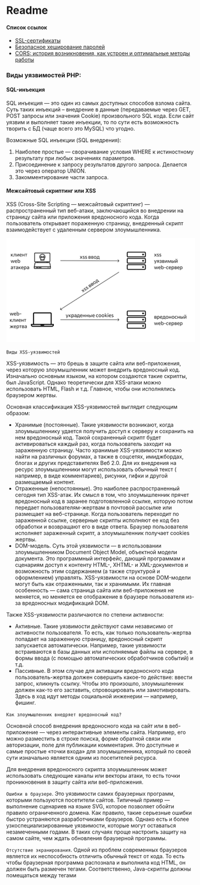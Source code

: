 # Readme

#### Список ссылок

- [SSL-сертификаты](https://doka.guide/tools/ssl-certificates/)
- [Безопасное хеширование паролей](https://www.php.net/manual/ru/faq.passwords.php)
- [CORS: история возникновения, как устроен и оптимальные методы работы](https://habr.com/ru/company/macloud/blog/553826/)

### Виды уязвимостей PHP:

#### SQL-инъекция

SQL инъекция — это один из самых доступных способов взлома сайта.
Суть таких инъекций – внедрение в данные (передаваемые через GET, POST запросы или значения Cookie) произвольного SQL
кода.
Если сайт уязвим и выполняет такие инъекции, то по сути есть возможность творить с БД (чаще всего это MySQL) что угодно.

Возможные SQL инъекции (SQL внедрения):

1. Наиболее простые — сворачивание условия WHERE к истиностному результату при любых значениях параметров.
2. Присоединение к запросу результатов другого запроса. Делается это через оператор UNION.
3. Закомментирование части запроса.

#### Межсайтовый скриптинг или XSS

XSS (Cross-Site Scripting — межсайтовый скриптинг) — распространенный тип веб-атаки, заключающийся во внедрении на
страницу сайта или
приложения вредоносного кода. Когда пользователь открывает пораженную страницу, внедренный скрипт взаимодействует с
удаленным сервером злоумышленника.

![xss-8895360.png](images%2Fxss-8895360.png)

`Виды XSS-уязвимостей`

XSS-уязвимость — это брешь в защите сайта или веб-приложения, через которую злоумышленник может внедрить вредоносный
код. Изначально
основным языком, на котором создаются такие скрипты, был JavaScript. Однако теоретически для XSS-атаки можно
использовать HTML, Flash и т.д.
Главное, чтобы они исполнялись браузером жертвы.

Основная классификация XSS-уязвимостей выглядит следующим образом:

- Хранимые (постоянные). Такие уязвимости возникают, когда злоумышленнику удается получить доступ к серверу и сохранить
  на нем вредоносный код. Такой сохраненный скрипт будет активироваться каждый раз, когда пользователь заходит на
  зараженную страницу. Часто хранимые XSS-уязвимости можно найти на различных форумах, а также в соцсетях, имиджбордах,
  блогах и других представителях Веб 2.0. Для их внедрения на ресурс злоумышленники могут использовать обычный текст (
  например, в виде комментариев), рисунки, гифки и другой размещаемый контент.
- Отраженные (непостоянные). Это наиболее распространенный сегодня тип XSS-атак. Их смысл в том, что злоумышленник
  прячет вредоносный код в заранее подготовленной ссылке, которую потом передает пользователям-жертвам в почтовой
  рассылке или размещает на веб-странице. Когда пользователь переходит по зараженной ссылке, серверные скрипты исполняют
  ее код без обработки и возвращают его в виде ответа. Браузер пользователя исполняет зараженный скрипт, а злоумышленник
  получает cookies жертвы.
- DOM-модель. Суть этой уязвимости — в использовании злоумышленником Document Object Model, объектной модели документа.
  Это программный интерфейс, дающий программам и сценариям доступ к контенту HTML-, XHTML- и XML-документов и
  возможность этим содержанием (а также структурой и оформлением) управлять. XSS-уязвимости на основе DOM-модели могут
  быть как отраженными, так и хранимыми. Их главная особенность — сама страница сайта или веб-приложения не меняется, но
  меняется ее отображение в браузере пользователя из-за вредоносных модификаций DOM.

Также XSS-уязвимости различаются по степени активности:

- Активные. Такие уязвимости действуют сами независимо от активности пользователя. То есть, как только
  пользователь-жертва попадает на зараженную страницу, вредоносный скрипт запускается автоматически. Например, такие
  уязвимости встраиваются в базы данных или исполняемые файлы на сервере, в формы ввода (с помощью автоматических
  обработчиков событий) и т.д.
- Пассивные. В этом случае для активации вредоносного кода пользователь-жертва должен совершить какое-то действие:
  ввести запрос, кликнуть ссылку. Чтобы это произошло, злоумышленник должен как-то его заставить, спровоцировать или
  замотивировать. Здесь в ход идут методы социальной инженерии — например, фишинг.

`Как злоумышленник внедряет вредоносный код?`

Основной способ внедрения вредоносного кода на сайт или в веб-приложение — через интерактивные элементы сайта. Например,
его можно разместить в строке поиска, форме обратной связи или авторизации, поле для публикации комментария. Это
доступные и самые простые «точки входа» для злоумышленника, который по своей сути изначально является одним из
посетителей ресурса.

Для внедрения вредоносного скрипта злоумышленник может использовать следующие каналы или векторы атаки, то есть точки
проникновения в защиту сайта или веб-приложения.

`Ошибки в браузере`. Это уязвимости самих браузерных программ, которыми пользуются посетители сайтов. Типичный пример —
выполнение сценариев на языке SVG, которое позволяет обойти правило ограниченного домена. Как правило, такие серьезные
ошибки быстро устраняются разработчиками браузеров. Однако есть и более узкоспециализированные уязвимости, которые могут
оставаться незамеченными годами. В таких случаях проще настроить защиту на самом сайте, чем ждать обновления браузерной
программы.

`Отсутствие экранирования`. Одной из проблем современных браузеров является их неспособность отличить обычный текст от
кода. То есть чтобы браузерная программа распознала и выполнила код HTML, он должен быть размечен тегами.
Соответственно, Java-скрипты должны помещаться между тегами <script>, CSS-стили — между CSS и т.д.

Но если браузер воспринимает размеченный соответствующим образом текст как код, то он начинает исполнять и аналогично
оформленный текст, размещенный на сайте сторонними пользователями, среди которых может быть и злоумышленник. Типичной
целью являются поля, в которых размещаются комментарии. Чтобы браузер воспринимал текст от пользователей как обычный
текст (даже если он размечен как код), предварительно настраивается его экранирование — например, автоматическая замена
спецсимволов, используемых в языках разметки и программирования, на «аналоги», которые не учитываются браузером.

К сожалению, экранирование присутствует на сайтах и в веб-приложениях не всегда, и причин может быть несколько:

- Программист элементарно забывает настроить экранирование во всех интерактивных формах на сайте, особенно если ресурс
  большой.
- Разные страницы и разделы сайта создаются разными специалистами и в разное время, что еще больше увеличивает
  вероятность ошибки.
- Уязвимость допущена в коде библиотеки или фреймворка, который используется разработчиком при создании или доработке
  сайта.

Подмена кодировки в заголовке страницы. Современные браузеры определяют кодировку прямо по ходу обработки страницы.
Кодировка отображается в теге <meta>, и если тег <title> расположен до него, то сначала браузерная программа прочитает и
обработает заголовок, а уже потом определит, какая кодировка используется на сайте. Соответственно, у злоумышленника
появляется возможность обойти фильтрацию служебных символов < и “, разместив в тайтле вредоносный код, закодированный в
UTF-7.

SiXSS (межсайтовый скриптинг при наличии SQL-инъекции). Это комбинированный тип атаки, задействующий базу данных сайта.
Работает это следующим образом. С помощью SQL-инъекции злоумышленник внедряет вредоносный код в одну из страниц БД. Если
на сайте отсутствует экранирование при выводе содержимого базы данных, то при доступе к «отравленной» строке БД
вредоносный скрипт попадает в браузер пользователя.

Перечисленные векторы атаки — самые распространенные. На практике способов, которыми злоумышленники могут внедрить код
на сайт или в веб-приложение, гораздо больше. Какие-то из них работают на всех типах ресурсов, другие отличаются узкой
специализацией. Такое разнообразие приводит к тому, что гарантированной и 100-процентной защиты от XSS-угроз не
существует.

`Последствия XSS-атаки`

Сами XSS-уязвимости опасности для самого ресурса или его пользователей не представляют. Угрозу несут именно атаки, для
которых эти бреши в обороне являются «точками входа». С помощью XSS-атаки можно нанести ресурсу и его пользователям
разнообразный вред.

Кража пользовательских данных. Сайты и приложения, на которых предусмотрена авторизация пользователей, отличают
авторизованного посетителя от неавторизованного с помощью специального cookie-файла (сессионной cookie). Этот файл будет
видеть только авторизованный посетитель, а еще — любой JavaScript-код, исполняемый его браузером (в том числе и
помещенный на страницу злоумышленником). Прочитав сессионную cookie жертвы, вредоносный скрипт через AJAX-запрос
передает данные авторизации на удаленный сервер, предварительно созданный злоумышленником. Там эта информация заносится
в базу данных, и хакеру остается только вычленить ее из параметров URL. Это дает злоумышленнику следующие возможности:

- похитить конфиденциальные данные пользователя: историю посещений, информацию по платежным картам, личную переписку и
  т.д.;
- использовать аккаунт пользователя-жертвы для рассылки спама, угроз и другого противоправного контента, публикации
  комментариев с противозаконным или компрометирующим содержанием;
- рассылать вредоносные программы другим пользователям, особенно тем, у кого пользователь-жертва пользовался доверием;
- получить бесплатный доступ к платному контенту: учебным курсам, мультимедийному контенту и т.д.

Доступ к управлению сайтом. Злоумышленник может завладеть не только данными авторизованных пользователей, но и правами
администратора сайта/веб-приложения. В этом случае он получает доступ к панели управления ресурсом и может
контролировать его содержание, структуру, оформление. Такие возможности позволяют злоумышленнику:

- получить авторизационные данные любого зарегистрированного на сайте пользователя;
- испортить функционал и/или оформление сайта с целью его дискредитации в глазах настоящих или потенциальных
  посетителей;
- разместить на ресурсе посторонний, противозаконный или компрометирующий контент, внести изменения в уже имеющееся
  содержание (пресс-релизы, статьи, описания товаров и т.д.);
- взломать корпоративную базу данных для получения конфиденциальной информации (секретных технологий, сведений о
  коммерческой деятельности и т.д.).

Опасность не ограничивается лишь потерей или кражей данных, репутационными издержками — последствия могут быть куда
серьезнее. Например, если злоумышленник получает на сайте фармацевтической компании доступ к описанию лекарства, он
может изменить информацию по дозировке сильнодействующего лекарства. Как результат — массовые интоксикации с тяжелыми
последствиями вплоть до летальных исходов.

`Защита от XSS-атак`

- настроить фильтрацию и экранизацию входных параметров, то есть информации, вводимой пользователем через интерактивные
  поля и формы;
- настроить автоматическую замену спецсимволов, чтобы четко отделить пользовательский текст от исполняемого кода;
- на каждой странице сайта разместить кодировку перед какими-либо пользовательскими полями;
- установить ограничения домена и путей приема cookie-файлов с помощью SSL или параметра HttpOnly;
- регулярно проверять сайт или веб-приложение на уязвимости такими инструментами, как Nessus, Nikto Web Scanner и т.д.;
- задать список желательных источников для загрузки контента с помощью заголовка Content Security Policy;
- регулярно обновлять браузер до актуальной версии и использовать расширения для проверки URL, скриптов, интерактивных
  форм и других потенциальных источников угроз.

#### Демонстрация ошибок пользователю

Смысл: при каких-либо ошибках в коде пользователю выводиться информация об произошедшей ошибке. Не является критичной
уязвимостью, но поваляет взломщику получить дополнительную информацию о структуре и работе сервера.

#### Доступность данных о характеристиках системы пользователю

Смысл: пользователь может получить доступ к данным, дающим представление о системе. Не является критичной уязвимостью,
но поваляет
взломщику получить дополнительную информацию о структуре и работе сервера. Причина этой уязвимости в ошибках и
«недосмотрах» программиста. Примером может служить наличие файла phpinfo.php с одноимённой функцией в свободном доступе.

#### Доступность данных о программном коде пользователю

Смысл: пользователь может получить доступ к программным кодам модулей, имеющих расширение, отличное от php. Является
критичной уязвимостью, так как позваляет взломщику получить достаточно полную информацию о структуре и работе сервера,
выявить его уязвимости.

#### Простые пароли для доступа к административным страницам

Смысл: взломщик может подобрать простой пароль к административной странице, дающей ему больше возможностей для взлома.
Является критичной уязвимостью, так как позваляет взломщику повлиять на работу сервера.

#### Возможность задания глобальных переменных

Смысл: при неправильных настройках PHP имеется возможность задавать глобальные переменные скрипта, через строку запроса.
Является критичной уязвимостью, так как взломщик может влиять на ход работы скрипта в свою пользу.

#### PHP-инъекция

Смысл: в параметр, определяющий работу PHP с файлами или программным кодом, передаётся ссылка на сторонний программный
код или сам код. Является критичной уязвимостью, так как взломщик может выполнять свои скрипты на сервере. Выполнение
кода осуществляется при помощи функций: eval(), preg_replace(), require_once(), include_once(), include(), require(),
create_function(), readfile(), dir(), fopen().

#### PHP-инъекция через загрузку файлов

Смысл: при возможности задании глобальных переменных в параметр, определяющий загружаемый на сервер файл, передаётся
ссылка на сторонний программный код или конфиденциальный файл на сервере. Является критичной уязвимостью, так как
взломщик может выполнять свои скрипты на сервере или получить доступ к конфиденциальным данным. Данная уязвимость
возможна только при возможности задания глобальных переменных и неверной организации механизма загрузки файлов.

#### e-mail-инъекция

Смысл: в параметр, определяющий работу PHP с электронными письмами, передаётся ссылка на сторонний программный код или
сам код. Является критичной уязвимостью, так как взломщик может выполнять свои скрипты на сервере или получить доступ к
данным, хранимым у пользователя.

#### SQL-инъекция

Смысл: в параметр, определяющий SQL-запрос, передаётся данные, образующее запрос для доступа к закрытым данным. Является
критичной уязвимостью, так как взломщик может получить конфиденциальные данные, хранимые в базе данных. Для изменения
запроса взломщик может использовать следующие конструкции: SELECT, UNION, UPDATE, INSERT, OR, AND.

#### Межсайтовый скриптинг или XSS

Смысл: в параметр, определяющий выводимые пользователю данные, передаётся сторонний программный код. Является критичной
уязвимостью, так как взломщик может получить конфиденциальные данные, хранимые в браузере клиента. Для изменения запроса
взломщик использует html-теги.

### Правила написания безопасного кода на PHP

#### Блокирование вывода ошибок

Для этого достаточно в программном коде задать error_reporting(0) или в файле .htaccess добавить строку php_flag
error_reporting 0

#### Использование сложных паролей для доступа к административным страницам

Для этого достаточно использовать многозначные пароли, не имеющие семантического значения (например, К7O0iV98dq).

#### Логирование критических действий пользователя

Не обеспечивает защиту напрямую, но позволяет выявить взломщиков и определить уязвимости, которые они использовали. Для
этого действия
пользователя и переданные им данные, которые касаются критических моментов работы системы, достаточно записывать в
обычный текстовый файл.

#### Закрытие доступа к модулям сайта

Обеспечивает защиту от попыток просмотра их содержимого или выполнения. Для этого достаточно в файле .htaccess настроить
доступ к файлам модулей при помощи конструкций FilesMatch и Files.

#### Отключение возможности задания глобальных переменных

Для этого достаточно в настройках сервера задать register_globals = off; или в файле .htaccess добавить строку php_flag
register_globals off. Использование ini_set('register_globals',0); проблему не решит так, как переменные задаются до
начала выполнения скрипта.

#### Отключение возможности использования удаленных файлов

Для этого достаточно в настройках сервера задать allow_url_fopen = off;. Это обеспечивает частичную защиту от
PHP-инъекций, но не полную, так как взломщик может передавать не ссылку на файл с программным кодом, а сам программный
код. Для полной защиты от PHP-инъекций необходимо дополнительно использовать фильтрацию поступивших данных. Иногда
данную меру защиты невозможно использовать из-за особенностей работы проекта (нужно обращаться к удалённым файлам).

#### Фильтрация поступающих данных

Обеспечивает защиту от большенства уязвимостей. Универсального решения не существует. Желательно использовать проверку
по «белому» списку символов в совокупности с проверкой на запрещённые слова. «Белым» называется список разрешенных
символов. В этот список не должны входить опасные символы, например, <>. К запрещённым словам можно отнести: script,
http, SELECT, UNION, UPDATE, exe, exec, INSERT, tmp, а также html-теги.

Пример фильтрации поступающих данных:

    // Проверка по белому списку. Допускаются только русские и латинские буквы, цифры и знаки _- <br/>
    if (preg_match("/[^(\w)|(А-Яа-я-)|(\s)]/",$text)) {<br/>
      $text = '';<br/>
    }<br/>
    // Фильтрация опасных слов<br/>
    if (preg_match("/script|http|<|>|<|>|SELECT|UNION|UPDATE|exe|exec|INSERT|tmp/i",$text)) {<br/>
      $text = '';<br/>
    }

#### Проверка на загрузку файла при помощи HTTP POST

Обеспечивает защиту от PHP-инъекций через загрузку файлов. Для обеспечения этого загруженные на сервер файлы необходимо
проверять функцией is_uploaded_file() или перемещать функцией move_uploaded_file(). Данный вид защиты можно не
использовать, если отключена
возможность задания глобальных переменных.

#### Экранирование символов кавычек данных, передаваемых в базу данных

Обеспечивает защиту от SQL-инъекций. Наиболее оптимальным методом является обработка всех поступивших не числовых данных
с помощью функции
mysql_real_escape_string(). Можно так же использовать автоматическое экранирование, поступающих данных. Для этого
достаточно в файле .htaccess
добавить строку php_value magic_quotes_gpc on, но этот способ не является надёжным, так как может привести к двойному
экранированию.

Пример экранирования кавычек с помощью функции mysql_real_escape_string():

    if (!is_numeric($text)) {<br/>
      $textrequest = mysql_real_escape_string($text);<br/>
    }

#### Преобразование специальных символов в html-сущности перед выводом

Обеспечивает защиту от XSS. Для этого данные, введенные пользователем, которые могут содержать нежелательные html-тэги,
при выводе
достаточно обработать функцией htmlspecialchars(). Данный вид защиты можно не использовать, если фильтрация поступающих
данных отсеивает опасные html-тэги.

### HTTPS [&uarr;](#Readme)

HTTPS (от англ. HyperText Transfer Protocol Secure) – расширение протокола HTTP, которое используется для шифрования и
безопасного обмена данными между пользователем и сайтом. Вся информация шифруется с помощью криптографических протоколов
TSL или его предшественника SSL. Википедия рулит! Если не уходить глубоко в технические подробности, то HTTPS шифрует
данные и не дает возможности их перехватить.

Принципом работы защищённого протокола HTTPS является обмен ключами шифрования. Прежде чем ответить на запрос от
браузера, сервер предъявляет ключ — SSL-certificate. Браузер проверяет подлинность ключа в Центре сертификации. Если
ключ «подошёл», браузер и сервер доверяют друг другу и договариваются о разовом шифре. Так происходит каждую сессию, то
есть каждый раз при обмене запросами и ответами. Вот таким хитрым способом и обеспечивается сохранность данных и
конфиденциальность при обмене информацией.

Как это работает? Как только Вы зашли на сайт, то Ваш браузер получает от сервера сертификат, в котором есть вся
информация о сайте, его владельце, кем выдан и еще много всего. Самое главное, Ваш браузер получает открытый ключ, по
которому он начнет шифровать все данные. На сервере стоит закрытый ключ, с помощью которого можно расшифровать всю
информацию.

Если кто-то захочет перехватить или получить конфиденциальные данные, то он сможет увидеть только набор с непонятных
символов, на расшифровку которых потребуется несколько лет. За это время сертификат устареет, и в итоге злоумышленник
ничего не получит.

#### Зачем нужен SSL-сертификат для сайта

    Чтобы сайт стал работать по протоколу безопасного соединения HТТPS, нужен SSL-сертификат. Это виртуальный документ, который содержит данные об организации, её владельце и подтверждает их существование. Позволяет узнать сервер и подтвердить безопасность сайта.

    Использование сертификата безопасности для сайта гарантирует:

        Подлинность ресурса, к которому обращается пользователь. Это повышает у посетителей уровень доверия.
        Целостность передаваемой информации. При транспортировке от сервера к браузеру данные не изменятся и не потеряются.
        Конфиденциальность. 256-разрядное шифрование исключает доступ злоумышленников к информации.

    Что дает SSL-сертификат для сайта кроме защиты данных? SSL-сертификат помогает в SEO-продвижении проекта — позволяет занять более высокую позицию в поисковой выдаче. Поисковые системы (Google, Яндекс и пр.) дорожат доверием аудитории и выше ранжируют сайты, которые работают через безопасное соединение.

### OWASP Security Risks [&uarr;](#Readme)

OWASP (расшифровывается как Open Web Application Security Project) — это онлайн-сообщество, которое выпускает статьи на
тему
безопасности веб-приложений, а также документацию, различные инструменты и технологии.

OWASP Топ-10 — это список из десяти самых распространённых на данный момент уязвимостей веб-приложений. Благодаря этому
списку пользователи будут осведомлены о наиболее критичных рисках и угрозах, их последствиях и мерах противодействия.
Обновляется список OWASP каждые три-четыре года (последний раз он был выпущен в 2018 году). Давайте познакомимся с ним
поближе.

10 основных уязвимостей OWASP 2020 года:

- Инъекционные атаки (Injections)
- Нарушенная аутентификация (Broken Authentication)
- Незащищённость критичных данных (Sensitive Data Exposure)
- Внешние объекты XML (XXE) (XML External Entities (XXE))
- Нарушение контроля доступа (Broken Access control)
- Небезопасная конфигурация (Security misconfigurations)
- Межсайтовый скриптинг (XSS) (Cross Site Scripting (XSS))
- Небезопасная десериализация (Insecure Deserialization)
- Использование компонентов с известными уязвимостями (Using Components with known vulnerabilities)
- Неэффективный мониторинг (Insufficient logging and monitoring)

### CORS [&uarr;](#Readme)

Ошибка в консоли вашего браузера

    No ‘Access-Control-Allow-Origin’ header is present on the requested resource.

    Cross-Origin Request Blocked: The Same Origin Policy disallows reading the remote resource at https://example.com/

    Access to fetch at ‘https://example.com’ from origin ‘http://localhost:3000’ has been blocked by CORS policy.

Это примеры CORS-ошибок.CORS — это невероятно полезный механизм в мире неправильно настроенных веб серверов,
злоумышленников, орудующих в интернете и организаций, продвигающих веб-стандарты.

Если браузер запрашивает тег из источника, который отличается от получателя по схеме, в полностью определенному имени
хоста или порту, то это и есть запрос между различными источниками (cross-origin request).

Источники & cross-origin

Источник идентифицируется следующей тройкой параметров: схема, полностью определенное имя хоста и порт.
Например, <http://example.com> и <https://example.com> имеют разные источники: первый использует схему http, а второй
https. Вдобавок, портом для http по умолчанию является 80, тогда как для https — 443. Следовательно, в данном примере 2
источника отличаются схемой и портом, тогда как хост один и тот же (example.com).

Таким образом, если хотя бы один из трех элементов у двух ресурсов отличается, то источник ресурсов также считается
разным.

CORS — это механизм, который дает контролировать доступ к тегам на веб странице по сети. Механизм классифицируется на
три разные категории доступа тегов:

    - Запись из разных источников
    - Вставка из разных источников 
    - Считывание из разных источников 

Вставки из разных источников — это теги, загружаемые через
`<script>, <link>, <img>, <video>, <audio>, <object>, <embed>, <iframe>`
и т.п. Все они разрешены по умолчанию. `<iframe>` выделяется на их фоне, так как он используется для загрузки
другой страницы внутри фрейма. Его обрамление в зависимости от источника может регулироваться посредством использования
заголовка X-Frame-options.

Что касается `<img>` и других вставных тегов, то они устроены так, что сами инициируют запросы из разных источников
cross-origin запроса. Именно поэтому в CORS существует различие между вставкой из разных источников и считыванием из
разных источников.

Считывание из разных источников — это теги, загружаемые через вызовы AJAX/ fetch. Все они по умолчанию заблокированы
вашим браузером. Существует обходной путь для вставки таких тегов на странице, но такие трюки регулируются другой
политикой, которая соблюдается в современных браузерах.

### SSL/TLS [&uarr;](#Readme)

Сертификат SSL/TLS — это цифровой объект, который позволяет системам проверять личность и впоследствии устанавливать
зашифрованное сетевое соединение с другой системой с использованием протокола Secure Sockets Layer/Transport Layer
Security (SSL/TLS). Сертификаты используются в рамках криптографической системы, известной как инфраструктура открытого
ключа (PKI). PKI дает одной стороне возможность устанавливать подлинность другой стороны с помощью сертификатов (при
условии, что обе стороны доверяют третьей стороне, известной как центр сертификации). Таким образом, сертификаты SSL/TLS
действуют как цифровые удостоверения личности для защиты сетевых подключений и установления подлинности веб-сайтов в
Интернете, а также ресурсов в частных сетях.
Почему сертификаты SSL/TLS важны?

Сертификаты SSL/TLS укрепляют доверие среди пользователей веб-сайта. Компании устанавливают сертификаты SSL/TLS на
веб-серверы для создания веб-сайтов, защищенных SSL/TLS. Характеристики веб-страницы, защищенной SSL/TLS, следующие:

- Значок замка и зеленая адресная строка в веб-браузере
- Префикс https в адресе веб-сайта в браузере
- Действующий сертификат SSL/TLS Вы можете проверить, действителен ли сертификат SSL/TLS, щелкнув и развернув значок
  замка в адресной строке URL-адреса.
- После установления зашифрованного соединения только клиент и веб-сервер могут видеть отправленные данные.

Ппреимущества сертификатов SSL/TLS.

#### Защищает личные данные

Браузеры проверяют сертификат SSL/TLS любого веб-сайта для запуска и поддержания безопасного соединения с сервером
веб-сайта.
Технология SSL/TLS помогает обеспечить шифрование всей связи между вашим браузером и веб-сайтом.

#### Укрепляйте доверие клиентов

Подкованные в Интернете клиенты понимают важность конфиденциальности и хотят доверять посещаемым веб-сайтам. Веб-сайт,
защищенный SSL/TLS,
имеет зеленый значок замка, который клиенты считают безопасным. Защита SSL/TLS помогает клиентам понять, что их данные
защищены, когда
они передают их вашему бизнесу.

#### Соответствие нормативным требованиям

Некоторые компании должны соблюдать отраслевые нормы конфиденциальности и защиты данных. Например, компании, работающие
в индустрии
платежных карт, должны придерживаться PCI DSS. PCI DSS — это отраслевое требование для обеспечения безопасных
онлайн-транзакций, включая
защиту веб-сервера сертификатом SSL/TLS.

#### Улучшить SEO

Крупные поисковые системы сделали защиту SSL/TLS фактором ранжирования для поисковой оптимизации. Веб-сайт, защищенный
SSL/TLS, скорее
всего, будет занимать более высокое место в поисковой системе, чем аналогичный веб-сайт без сертификата SSL/TLS. Это
увеличивает количество
посетителей из поисковых систем на веб-сайт, защищенный SSL/TLS.

#### Как работает сертификат SSL/TLS?

Браузеры используют сертификат SSL/TLS для запуска безопасного соединения с веб-сервером с помощью рукопожатия SSL/TLS.
Рукопожатие SSL/TLS является частью технологии защищенной связи протокола передачи гипертекста (HTTPS). Это комбинация
HTTP и SSL/TLS.
HTTP – это протокол, который веб-браузеры используют для отправки информации в виде обычного текста на веб-сервер. HTTP
передает
незашифрованные данные, что означает, что информация, отправленная из браузера, может быть перехвачена и прочитана
третьими лицами.
Браузеры используют HTTP с SSL/TLS или HTTPS для полностью безопасной связи.

Рукопожатие SSL/TLS включает в себя следующие шаги:

- Браузер открывает защищенный SSL/TLS веб-сайт и подключается к веб-серверу.
- Браузер пытается проверить подлинность веб-сервера, запрашивая идентифицирующую информацию.
- В ответ веб-сервер отправляет сертификат SSL/TLS, содержащий открытый ключ.
- Браузер проверяет сертификат SSL/TLS, проверяя, что он действителен и соответствует домену веб-сайта. Как только
  браузер удовлетворен сертификатом SSL/TLS, он использует открытый ключ для шифрования и отправки сообщения,
  содержащего секретный ключ сеанса.
- Веб-сервер использует свой закрытый ключ для расшифровки сообщения и получения ключа сеанса. Затем сеансовый ключ
  используется для шифрования и отправки подтверждающего сообщения в браузер.
- Теперь и браузер, и веб-сервер переходят на использование одного и того же сеансового ключа для безопасного обмена
  сообщениями.

### Content Security Policy (CSP) [&uarr;](#Readme)

CSP (Content Security Policy) — стандарт защиты сайтов от атак с внедрением контента, например XSS — межсайтового
скриптинга.
CSP описывает безопасные источники загрузки и блокирует ресурсы, которые не входят в «белый список».

#### Для чего нужен CSP

По политике безопасности в интернете, каждый сайт должен обращаться только к своим данным (same-origin policy). На
практике ресурсы
постоянно взаимодействуют с другими источниками: социальными сетями, сервисами метрики, сетями доставки контента и т.д.
Это используют
злоумышленники. Они внедряют вредоносный код в подгружаемую на сайт внешнюю информацию, которую он считает безопасной.
Цель CSP — ограничить
список ресурсов, откуда может загружаться контент, например изображения для страницы.

#### Как работает CSP

Стандарт CSP сообщает сайту, какие источники данных заслуживают доверия, а какие — нет. Он работает по принципу «Что не
разрешено (не упомянуто), то запрещено». Для этого на страницу добавляется HTTP-заголовок Content-Security-Policy и
директивы. Каждая директива представляет собой «белый список», в котором через пробел прописаны источники контента.
Администратор может дать доступ целому домену, его отдельным поддоменам или конкретной странице, уточнить допустимые
правила взаимодействия с ними.
Основные директивы

- img-src — контролирует использование изображений с внешних ресурсов;
- media-src — управляет загрузкой медиаконтента (видео, анимации, аудио);
- script-src — ограничивает источники рабочих сценариев для веб-страницы;
- frame-src — контролирует подгрузку веб-элементов, вложенных в контекст основной страницы;
- default-src — резервная директива. Когда браузер или другая программа для работы с веб-страницами просматривает код
  сайта, то сначала анализирует содержание частных директив. Если информации нет, то обращается к резервной директиве.
  Например, браузер не «увидел» в img-src источники, из которых можно подгружать изображения. Тогда он обращается к
  default-src и использует указанный там список.

#### Правила

- none — запрещает использование ресурсов из всех источников, включая домен сайта;
- self — разрешает подгружать ресурсы, размещенные на домене защищаемого сайта.

Для каждой директивы должны быть прописаны значения. При этом правил из одной директивы не влияют на указанные в другой.
Например, если на сайте в img-src помечено self, а в default-src — self и адрес http://cdn.example.com, то картинки
будут загружаться только с собственного домена сайта.

Кроме источников, в директивах также прописываются правила:

- unsafe-inline — разрешает использование инлайн-стилей (когда стиль указан не в отдельном блоке/файле, а
  непосредственно в коде) и скриптов style и script, атрибутов CSS style, обработчиков событий (onclick, onmouseover и
  т.д.) и javascript-ссылок. Если это правило не прописано, все они запрещаются автоматически;
- unsafe-eval — применяется в директиве script-src. Когда этого правила нет, запрещается любая динамическая оценка
  кода (при выполнении).

Разработчики и системные администраторы, которые еще не решили, стоит ли внедрять CSP на сайтах, могут применять
директиву Content-Security-Policy-Report-Only. В этом случае система защиты будет отмечать нарушения безопасности и
отправлять CSP-отчеты, но не станет блокировать использование ресурсов даже из потенциально опасных источников.

Пример 1

    Ограничение источников контента только исходным сервером (без поддоменов).
    Content-Security-Policy: default-src 'self'

Пример 2

    Можно получать контент с только с доверенного домена и его поддоменов.
    Content-Security-Policy: default-src 'self' *.trusted.com

Пример 3

    Пользователи приложения могут вставлять в контент изображения из любых источников, но при этом загружать аудио- и видеофайлы только от доверенных провайдеров. Скрипты можно получать только с конкретного сервера, который содержит доверенный код.
    Content-Security-Policy: default-src 'self'; img-src *; media-src media1.com media2.com; script-src userscripts.example.com

- Изображения будут доступны из любого источника (источник — «*»).
- Прочие медиафайлы — с media1.com и media2.com (без поддоменов).
- Исполняемый код — с userscripts.example.com.

#### От каких атак защищает CSP

`XSS (Cross-Site Scripting) — «межсайтовый скриптинг»`

На страницу сайта внедряется вредоносный код, связанный с сервером злоумышленника. Браузер доверяет источнику контента и
выполняет директивы.

Как защищает CSP: администраторы сервера, на котором расположен сайт, могут составить «белый список» доменов,
заслуживающих доверия. Так можно сократить или полностью исключить обращение к источникам потенциально вредоносного
скрипта. Радикальный вариант защиты — глобальный запрет на исполнение скриптов.

`Перехват пакетов`

Это извлечение конкретных данных из общего потока информации между сайтом и компьютером пользователя. Используется
вредоносный код, внедренный в протоколы передачи данных. Могут быть перехвачены и похищены сетевые пароли, номера
банковских карт или телефонные номера, указанные при оформлении заказов.

Как защищает CSP: сервер может указать, какие протоколы разрешено использовать. Стратегия безопасности передачи данных
отмечает файлы cookie атрибутами secure и автоматически перенаправляет со страниц HTTP на их аналоги HTTPS. Сайты также
могут использовать HTTP-заголовок Strict-Transport-Security, чтобы браузеры подключались по зашифрованному каналу. От
перехвата пакетов это не защитит, но поможет избежать расшифровки.

#### Как включить на сайте?

Переключив CSP Tester в Advanced mode, можно увидеть составленную политику в виде текстовой строки. Теперь ее можно
добавить в .htaccess:

    <IfModule mod_headers.c>
      Header set Content-Security-Policy "..."
    </IfModule>

Например:

    <IfModule mod_headers.c>
      Header set Content-Security-Policy "default-src 'self'; script-src *.google-analytics.com 'self'; object-src 'self'; style-src 'self'; img-src *; frame-src 'self'"
    </IfModule>

Отключаем расширение, загружаем сайт, убеждаемся, что заголовок Content-Security-Policy приходит и еще раз проверяем,
нет ли ошибок в консоли.

### Server Security [&uarr;](#Readme)

Learn about the security of your server and how to secure it. Here are some of the topics off the top of my head:

- Use a firewall: One of the most effective ways to secure a server is to use a firewall to block all unnecessary
  incoming traffic. You can use iptables on Linux systems or a hardware firewall to do this.
- Close unnecessary ports: Make sure to close any ports that are not needed for your server to function properly. This
  will reduce the attack surface of your server and make it more difficult for attackers to gain access.
- Use strong passwords: Use long, complex passwords for all of your accounts, and consider using a password manager to
  store them securely.
- Keep your system up to date: Make sure to keep your operating system and software up to date with the latest security
  patches. This will help to prevent vulnerabilities from being exploited by attackers.
- Use SSL/TLS for communication: Use Secure Sockets Layer (SSL) or Transport Layer Security (TLS) to encrypt
  communication between your server and client devices. This will help to protect against man-in-the-middle attacks and
  other types of cyber threats.
- Use a intrusion detection system (IDS): An IDS monitors network traffic and alerts you to any suspicious activity,
  which can help you to identify and respond to potential threats in a timely manner.
- Enable two-factor authentication: Two-factor authentication adds an extra layer of security to your accounts by
  requiring a second form of authentication, such as a code sent to your phone, in addition to your password.

### Хэш-алгоритмы [&uarr;](#Readme)

Хеширование — это преобразование информации с помощью особых математических формул. В результате возникает хеш —
отображение
данных в виде короткой строки, в идеале — уникальной для каждого набора информации. Размер строки может быть одинаковым
для
информации разного объема.

Хеш — это не закодированная исходная информация. Это скорее уникальная метка, которая генерируется для каждого набора
данных
индивидуально. Если захешировать большую книгу и одно слово, получатся хеши одинаковой длины. А если изменить в слове
одну букву и снова захешировать полученную строку, новый хеш будет совершенно другим, там не окажется участков, которые
повторяли бы предыдущий.

Математические алгоритмы, по которым хешируется информация, называются хеш-функциями. Их название тоже иногда сокращают
как «хеш».
Хеш-функций существует очень много, они различаются методами вычислений, назначением, надежностью и другими параметрами.

Кто работает с хешированием

    - IT-специалисты, разработки которых хранят чувствительную конфиденциальную информацию. Например, в веб-разработке хеши обычно нужны для проверки паролей. Вместо них на сервере хранятся хеши, а когда пользователь вводит пароль, тот автоматически хешируется, и хеш сравнивается с сохраненным на сервере.
    - Разработчики, имеющие дело со сложными структурами данных, такими как ассоциативные массивы и хеш-таблицы.
    - Люди, которые имеют дело с криптовалютой. В этой сфере активно используется хеширование как удобный способ проверки подлинности данных. На алгоритмах хеширования во многом построен блокчейн.
    - Этичные хакеры и специалисты по информационной безопасности для обеспечения конфиденциальности данных или, наоборот, для проверки той или иной информации. Например, конкретный вирус можно распознать по характерному хешу.

Для чего нужно хеширование

Основное назначение хеширования — проверка информации. Эта задача важна в огромном количестве случаев: от проверки
паролей на сайте
до сложных вычислений в блокчейне. Так как хеш — это уникальный код определенного набора данных, по нему можно понять,
соответствует
ли информация ожидаемой. Поэтому программа может хранить хеши вместо образца данных для сравнения. Это может быть нужно
для защиты
чувствительных сведений или экономии места.

Вот несколько примеров:

    - вместо паролей на сервере хранятся хеши паролей;
    - антивирус хранит в базе хеши вирусов, а не образцы самих программ;
    - электронная подпись использует хеш для верификации;
    - информация о транзакциях криптовалюты хранится в виде кешей;
    - коммиты в Git идентифицируются по хешу (подробнее про Git и коммиты можно прочесть в нашей статье).

Среди других, менее распространенных примеров использования — поиск дубликатов в больших массивах информации, генерация
ID и
построение особых структур данных. Это, например, хеш-таблицы — в них идентификатором элемента является его хеш, и он же
определяет
расположение элемента в таблице.

Почему популярные хеширующие функции, такие как md5() и sha1() не подходят для паролей?

    Такие хеширующие алгоритмы как MD5, SHA1 и SHA256 были спроектированы очень быстрыми и эффективными. При наличии современных технологий и оборудования, стало довольно просто выяснить результат этих алгоритмов методом "грубой силы" для определения оригинальных вводимых данных.

    Из-за той скорости, с которой современные компьютеры могут "обратить" эти хеширующие алгоритмы, многие профессионалы компьютерной безопасности строго не рекомендуют использовать их для хеширования паролей.

Если популярные хеширующие функции не подходят, как же я тогда должен хешировать свои пароли?

    При хешировании паролей существует два важных соображения: это стоимость вычисления и соль. Чем выше стоимость вычисления хеширующего алгоритма, тем больше времени требуется для взлома его вывода методом "грубой силы".

    PHP предоставляет встроенное API хеширования паролей, которое безопасно работает и с хешированием и с проверкой паролей.

    Другой возможностью является функция crypt(), которая поддерживает несколько алгоритмов хеширования. При использовании этой функции вы можете быть уверенным, что выбранный вами алгоритм доступен, так как PHP содержит собственную реализацию каждого поддерживаемого алгоритма, даже в случае, если какие-то из них не поддерживаются вашей системой.

    При хешировании паролей рекомендуется применять алгоритм Blowfish, который также используется по умолчанию в API хеширования паролей, так как он значительно большей вычислительной сложности, чем MD5 или SHA1, при этом по-прежнему гибок.

    Учтите, что, если вы используете функцию crypt() для проверки пароля, то вам нужно предостеречь себя от атак по времени, применяя сравнение строк, которое занимает постоянное время. Ни операторы PHP == и ===, ни функция strcmp() не являются таковыми. Функция же password_verify() как раз делает то, что нужно. Настоятельно рекомендуется использовать встроенное API хеширования паролей, если есть такая возможность.

Функции хеширования паролей

    password_algos — Получает доступные идентификаторы алгоритма хеширования пароля
    password_get_info — Возвращает информацию о заданном хеше
    password_hash — Создаёт хеш пароля
    password_needs_rehash — Проверяет, что указанный хеш соответствует заданным опциям
    password_verify — Проверяет, соответствует ли пароль хешу

Что такое соль?

    Криптографическая соль представляет собой данные, которые применяются в процессе хеширования для предотвращения возможности разгадать оригинальный ввод с помощью поиска результата хеширования в списке заранее вычисленных пар ввод-хеш, известном также как "радужная" таблица.

    Более простыми словами, соль - это кусочек дополнительных данных, которые делают ваши хеши намного более устойчивыми к взлому. Существует много онлайн-сервисов, предоставляющих обширные списки заранее вычисленных хешей вместе с их оригинальным вводом. Использование соли делает поиск результирующего хеша в таком списке маловероятным или даже невозможным.

    password_hash() создаёт случайную соль в случае, если она не была передана, и чаще всего это наилучший и безопасный выбор.

Как я должен хранить свою соль?

    При использовании функции password_hash() или crypt(), возвращаемое значение уже содержит соль как часть созданного хеша. Это значение нужно хранить как есть в вашей базе данных, так как оно содержит также информацию о хеширующей функции, которая использовалась, и может быть непосредственно передано в функции password_verify() или crypt() при проверке пароля.

    Следующая диаграмма показывает формат возвращаемого значения функциями crypt() или password_hash(). Как можно видеть, они содержат полную информацию об алгоритме и соли, требуемых для будущей проверки пароля. 

![](images/2023-02-20_17-17-51.png)
